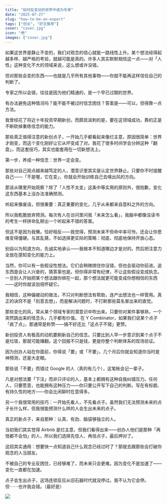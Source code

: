 ```yaml
---
title: "如何在变动的世界中成为专家"
date: "2025-07-27"
slug: "how-to-be-an-expert"
tags: ["创业", "好文推荐"]
cover: "cover.jpg"
icon: "😎"
images: ["cover.jpg"]
---
```

如果这世界是静止不变的，我们对观念的信心就能一路线性上升。某个想法经得起越多样、越严格的考验，就越可能是真的。许多人其实默默相信这一点——对「人性」这种变化不大的领域来说，这么想或许没错。



但对那些会变的东西——也就是几乎所有其他事物——你就不能再这样信任自己的判断了。



专家之所以会错，往往是因为他们精通的，是一个早已过期的世界。



有办法避免这种情况吗？能不能不被过时信念困住？答案是——可以，但得靠一点方法。



我曾经花了将近十年投资早期新创，而颇具讽刺的是，要在这领域成功，靠的正是不断砍掉重练信念的能力。



那些真正值得注意的新创点子，一开始几乎都看起来像烂主意，原因很简单：世界才刚变，而这个变化刚好让它从坏变成了对。我花了很多时间学会分辨这种「翻盘」，而这套技巧，其实也能套用在一切新想法上。



第一步，养成一种信念：世界一定会变。



那些对自己观点越来越笃定的人，潜意识里其实是认定世界静止。只要你不时提醒自己——「不是喔，它在变」，你就会开始训练自己去嗅出风的方向。



那该从哪里开始观察？除了「人性不太变」这条中等实用的原则外，很抱歉，变化这东西基本上没办法准确预测。



听起来像废话，但很重要：真正重要的变化，几乎从来都来自意料之外的方向。



所以我乾脆放弃预测。每次有人在访问里问我「未来怎么看」，我脑中都像没读书的考生一样拼命乱掰出一个听起来不错的答案。



但这不是因为我懒。恰好相反——我觉得，预测未来不但命中率可怜，还会让你思维变得僵硬。与其乱猜，不如选择更实际的策略：彻底、彻底地保持开放心态。



别自以为知道方向，先诚实地承认——我根本不知道哪边才是对的。然后把注意力全放在感知变化的能力上。



当然，你可以有一些假设性想法。它们会稍微绑住你没错，但也会驱动你前进。追东西是会让人兴奋的，猜答案也是。但你得非常有纪律，不让这些假设变成执念。
一旦别人开始把某个想法跟你绑在一起，那个想法就更可能变成你想相信的东西——这时你就该加倍怀疑它。



我相信，这种偏被动的做法，不只对判断想法有帮助，连产出想法也一样管用。真正的诀窍不是「刻意去想」，而是解决问题时，不打断那些莫名冒出来的直觉。



那些变化的风，常从某个领域专家的潜意识中吹出来。只要你对某件事够熟，一个突然跳出来的怪念头，几乎都有价值。
在 Y Combinator，如果我们说某个点子「疯了点」，那通常是称赞——搞不好还比「这点子不错」更赞。



新创投资人有极高的动机要刷新自己的信念。只要比别人早一步意识到某个点子不是垃圾，那就可能赚翻。这个回报不只是钱，更是你整个判断体系的现场验证。



因为创办人站在你面前，你得说「要」或「不要」，几个月后你就会知道你当时是神预测，还是大走眼。



那些说「不要」而错过 Google 的人（真的有几个），这笔帐会记一辈子。



凡是对想法要「下注」而非只评论的人，基本上都拥有这种自我纠错压力。任何人，只要愿意，也能拥有这种压力——你只要公开写下自己的判断。写在有标题、有持久性的地方——你会比闲聊时在意得多。



另一个我很常用的技巧：一开始先看人，不先看点子。虽然我们无法预测未来的点子长什么样，但我很能预测什么样的人会生出未来的点子。



真正的新点子，来自那种：认真、有劲、脑袋够独立的人。



当初我们其实觉得 Airbnb 是烂主意，但我们看得出来——创办人他们是那种「再怪都不会怕」的人，所以我们选择先信人、再信点子，最后押对了。



这招其实通用：想要快一点知道自己什么观念已经过时了？那就去跟那些会打破你观念的人当朋友。



不被自己的专业反困住，已经够难了，而未来只会更难。因为变化不是加速了——变化一直都在加速。



点子会生出点子，这场连锁反应从旧石器时代就没停过。我不认为它会停。
但⋯⋯也许我会错。（最好是）




![](https://prod-files-secure.s3.us-west-2.amazonaws.com/112d0858-5090-4d34-a606-b75eb8d65fd2/46476355-9cf3-4e99-9b7a-3531bc426380/1000202064.png?X-Amz-Algorithm=AWS4-HMAC-SHA256&X-Amz-Content-Sha256=UNSIGNED-PAYLOAD&X-Amz-Credential=ASIAZI2LB466ZSHQ3SQN%2F20251027%2Fus-west-2%2Fs3%2Faws4_request&X-Amz-Date=20251027T144633Z&X-Amz-Expires=3600&X-Amz-Security-Token=IQoJb3JpZ2luX2VjEO%2F%2F%2F%2F%2F%2F%2F%2F%2F%2F%2FwEaCXVzLXdlc3QtMiJIMEYCIQCSs%2Bcrgx40A25IUmYATgGw6ZnJKb%2BqKWkNPCBEZtS87gIhAJ3chf1My5ma6TjNj%2FRNRqEmQvFDfjFkqvro2zE7CnB6KogECKf%2F%2F%2F%2F%2F%2F%2F%2F%2F%2FwEQABoMNjM3NDIzMTgzODA1IgwK0eH412JoKr%2BOe7sq3APBoEJ9loR9krXsl04m3x94fCiqdqrRKu0drWTgT9vKGdNYo%2FK1x0KxTE028XUsSpVpZx%2FQ6Vg9s012uSlRhTdF3HanlXYXYIxZJdyRq1d6NRXXUua34NsFvPIlVd71ZfnsKbwq9Ufgt2PYwfP2urYzAwORxolLa9hZN4kMY%2FzE4KimCPHA5jSYB5fFPrS7%2F7yZjQN1hLY%2ByWD2fFTBDir1jsflzA30hMxqTwOvZps8LXA9KXmdNQGqQYPGQHwwBd3loOJCHZTkDVCrXoBON%2BDAActcwFinJK7hCKm3kBNr3Rt3z3nnQNkLYGm1VV5Vmk3Cdt9H6Dypm%2FYIFFThz%2F606s3Hw5QNi%2Bw43sZa5Z%2FPI886OP8nc4YcNH7v3cO2NDI59bl6eAUZ10Exh6gvViM9a%2FG9Alf%2FMwQKA4MvdnCobgAQcfglCyWSvtxh9fh77yjGPLvs0V6IQciaTCofg4UlcOZlsb4Tk%2FqZvSzapDJX0DavC2b%2FM1w7LsmXrBZgWAMU7Kv2zbkz%2BixkrR3kVYF4wSf6%2BzGgb8ueCKRAtT47ROuieL3ejXmtroUG2%2BXAR5fVujLfoFOHR0J9K%2B64%2BsfW2HTOERglceRz01MwnDvl0gOWbWsYQ%2BjqdlkAcTCp%2F%2F3HBjqkAU1oqZGjVxGweMXbvDh%2BS5d1W09h82pFExdgfgJxOEvEOYYBlbKbsHmE9IvRUfFeuUb3oSrOibeyuD%2BfQ%2BNvQJ%2BJFkwYdN60uB2y4lVkiEZBCca4pTYu3xIisU%2FLLVQBNfqMUnBxx6UZN6y%2BUh2SU%2FelMaKUz%2Bs4ba83JMqALRgvfbQJwfg0eRoqezBLgA1v9xekDP9bmZBiTkVYrPeaMA2MhVhK&X-Amz-Signature=8c8deddb9d7ba1c35d265e0fbd4293a100d85424528fc25d2c68464bda053107&X-Amz-SignedHeaders=host&x-amz-checksum-mode=ENABLED&x-id=GetObject)

